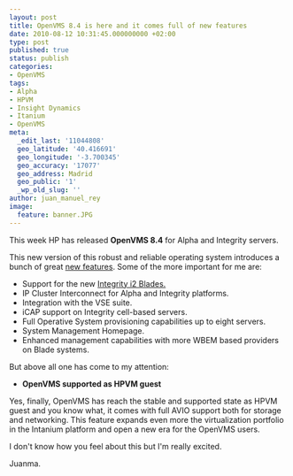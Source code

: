 ```yaml
---
layout: post
title: OpenVMS 8.4 is here and it comes full of new features
date: 2010-08-12 10:31:45.000000000 +02:00
type: post
published: true
status: publish
categories:
- OpenVMS
tags:
- Alpha
- HPVM
- Insight Dynamics
- Itanium
- OpenVMS
meta:
  _edit_last: '11044808'
  geo_latitude: '40.416691'
  geo_longitude: '-3.700345'
  geo_accuracy: '17077'
  geo_address: Madrid
  geo_public: '1'
  _wp_old_slug: ''
author: juan_manuel_rey
image:
  feature: banner.JPG
---
```

This week HP has released **OpenVMS 8.4** for Alpha and Integrity servers.

This new version of this robust and reliable operating system introduces
a bunch of great [new features](http://h71000.www7.hp.com/openvms/v84_features.html). Some of the more important for me are:

-   Support for the new [Integrity i2 Blades.](/2010/05/05/new-generation-integrity-servers/)
-   IP Cluster Interconnect for Alpha and Integrity platforms.
-   Integration with the VSE suite.
-   iCAP support on Integrity cell-based servers.
-   Full Operative System provisioning capabilities up to eight servers.
-   System Management Homepage.
-   Enhanced management capabilities with more WBEM based providers on Blade systems.

But above all one has come to my attention:

-   **OpenVMS supported as HPVM guest**

Yes, finally, OpenVMS has reach the stable and supported state as HPVM guest and you know what, it comes with full AVIO support both for storage and networking. This feature expands even more the virtualization portfolio in the Intanium platform and open a new era for the OpenVMS users.

I don't know how you feel about this but I'm really excited.

Juanma.
